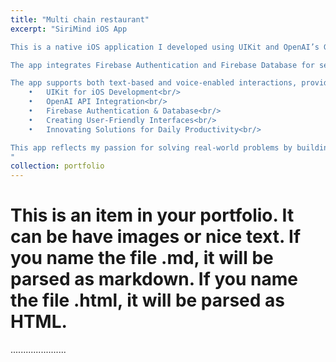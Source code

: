 ```yaml
---
title: "Multi chain restaurant"
excerpt: "SiriMind iOS App

This is a native iOS application I developed using UIKit and OpenAI’s GPT-3.5 API during the early days of ChatGPT. At the time, OpenAI had not yet released their official app, and I wanted a solution that allowed for hands-free, multitasking-friendly interaction with ChatGPT.<br/>

The app integrates Firebase Authentication and Firebase Database for secure user management and data storage. This enables users to log in, manage their profiles, and store conversational data for personal analysis. By analyzing stored data, users can uncover patterns in their interactions, enhancing their productivity and self-awareness.<br/>

The app supports both text-based and voice-enabled interactions, providing a seamless and efficient way to communicate with AI without being tied to typing. This project showcases my expertise in:<br/>
	•	UIKit for iOS Development<br/>
	•	OpenAI API Integration<br/>
	•	Firebase Authentication & Database<br/>
	•	Creating User-Friendly Interfaces<br/>
	•	Innovating Solutions for Daily Productivity<br/>

This app reflects my passion for solving real-world problems by building intuitive, cutting-edge tools.<br/><img src='https://amuo007.github.io//images/pot_2_1.png'> 
"
collection: portfolio
---
```


# This is an item in your portfolio. It can be have images or nice text. If you name the file .md, it will be parsed as markdown. If you name the file .html, it will be parsed as HTML. 

......................
